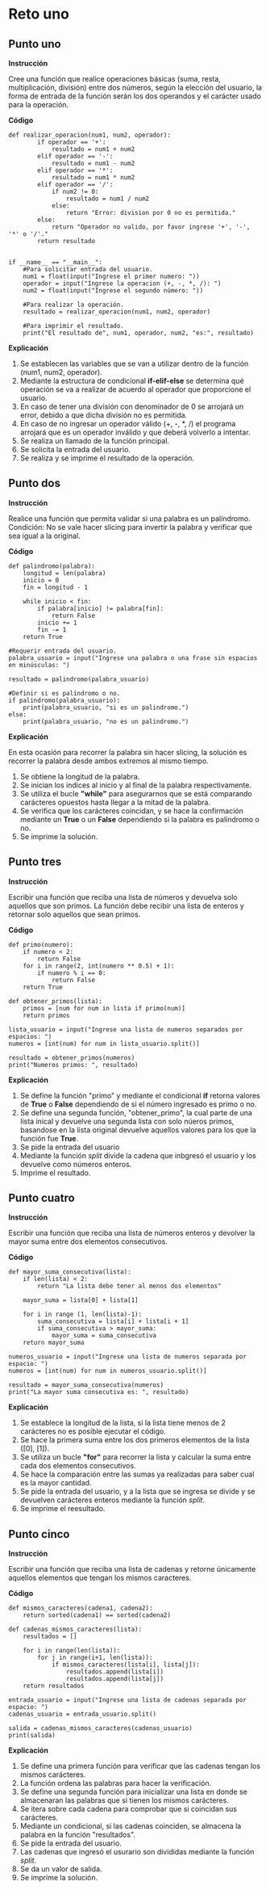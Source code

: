 # Reto uno

## Punto uno

**Instrucción**

Cree una función que realice operaciones básicas (suma, resta, multiplicación, división) entre dos números, según la elección del usuario, la forma de entrada de la función serán los dos operandos y el carácter usado para la operación. 

**Código**
```
def realizar_operacion(num1, num2, operador):
        if operador == '+':
            resultado = num1 + num2 
        elif operador == '-':
            resultado = num1 - num2 
        elif operador == '*':
            resultado = num1 * num2 
        elif operador == '/':
            if num2 != 0:
                resultado = num1 / num2 
            else:
                return "Error: division por 0 no es permitida."
        else:
            return "Operador no valido, por favor ingrese '+', '-', '*' o '/'."
        return resultado 


if __name__ == "__main__":
    #Para solicitar entrada del usuario.
    num1 = float(input("Ingrese el primer numero: "))
    operador = input("Ingrese la operacion (+, -, *, /): ")
    num2 = float(input("Ingrese el segundo número: "))

    #Para realizar la operación.
    resultado = realizar_operacion(num1, num2, operador)

    #Para imprimir el resultado.
    print("El resultado de", num1, operador, num2, "es:", resultado)
```
**Explicación**
1. Se establecen las variables que se van a utilizar dentro de la función (num1, num2, operador).
2. Mediante la estructura de condicional **if-elif-else** se determina qué operación se va a realizar de acuerdo al operador que proporcione el usuario.
3. En caso de tener una división con denominador de 0 se arrojará un error, debido a que dicha división no es permitida.
4. En caso de no ingresar un operador válido (+, -, *, /) el programa arrojará que es un operador inválido y que deberá volverlo a intentar.
5. Se realiza un llamado de la función principal.
6. Se solicita la entrada del usuario.
7. Se realiza y se imprime el resultado de la operación.

## Punto dos

**Instrucción**

Realice una función que permita validar si una palabra es un palíndromo. Condición: No se vale hacer slicing para invertir la palabra y verificar que sea igual a la original.

**Código**
```
def palindromo(palabra):
    longitud = len(palabra)
    inicio = 0
    fin = longitud - 1

    while inicio < fin:
        if palabra[inicio] != palabra[fin]:
            return False
        inicio += 1
        fin -= 1
    return True

#Requerir entrada del usuario.
palabra_usuario = input("Ingrese una palabra o una frase sin espacios en minúsculas: ")

resultado = palindromo(palabra_usuario)

#Definir si es palíndromo o no.
if palindromo(palabra_usuario):
    print(palabra_usuario, "si es un palindromo.")
else:
    print(palabra_usuario, "no es un palindromo.")
```
**Explicación**

En esta ocasión para recorrer la palabra sin hacer slicing, la solución es recorrer la palabra desde ambos extremos al mismo tiempo.
1. Se obtiene la longitud de la palabra.
2. Se inician los indices al inicio y al final de la palabra respectivamente.
3. Se utiliza el bucle **"while"** para asegurarnos que se está comparando carácteres opuestos hasta llegar a la mitad de la palabra.
4. Se verifica que los carácteres coincidan, y se hace la confirmación mediante un **True** o un **False** dependiendo si la palabra es palíndromo o no.
5. Se imprime la solución.

## Punto tres

**Instrucción**

Escribir una función que reciba una lista de números y devuelva solo aquellos que son primos. La función debe recibir una lista de enteros y retornar solo aquellos que sean primos.

**Código**
```
def primo(numero):
    if numero < 2:
        return False
    for i in range(2, int(numero ** 0.5) + 1):
        if numero % i == 0:
            return False
    return True

def obtener_primos(lista):
    primos = [num for num in lista if primo(num)]
    return primos

lista_usuario = input("Ingrese una lista de numeros separados por espacios: ")
numeros = [int(num) for num in lista_usuario.split()]

resultado = obtener_primos(numeros)
print("Numeros primos: ", resultado)
```
**Explicación**

1. Se define la función "primo" y mediante el condicional **if** retorna valores de **True** o **False** dependiendo de si el número ingresado es primo o no.
2. Se define una segunda función, "obtener_primo", la cual parte de una lista inical y devuelve una segunda lista con solo núeros primos, basandose en la lista original devuelve aquellos valores para los que la función fue **True**.
3. Se pide la entrada del usuario
4. Mediante la función *split* divide la cadena que inbgresó el usuario y los devuelve como números enteros.
5. Imprime el resultado.

## Punto cuatro

**Instrucción**

Escribir una función que reciba una lista de números enteros y devolver la mayor suma entre dos elementos consecutivos.

**Código**
```
def mayor_suma_consecutiva(lista):
    if len(lista) < 2:
        return "La lista debe tener al menos dos elementos"
    
    mayor_suma = lista[0] + lista[1]

    for i in range (1, len(lista)-1):
        suma_consecutiva = lista[i] + lista[i + 1]
        if suma_consecutiva > mayor_suma:
            mayor_suma = suma_consecutiva
    return mayor_suma

numeros_usuario = input("Ingrese una lista de numeros separada por espacio: ")
numeros = [int(num) for num in numeros_usuario.split()]

resultado = mayor_suma_consecutiva(numeros)
print("La mayor suma consecutiva es: ", resultado)
```
**Explicación**
1. Se establece la longitud de la lista, si la lista tiene menos de 2 carácteres no es posible ejecutar el código.
2. Se hace la primera suma entre los dos primeros elementos de la lista ([0], [1]).
3. Se utiliza un bucle **"for"** para recorrer la lista y calcular la suma entre cada dos elementos consecutivos.
4. Se hace la comparación entre las sumas ya realizadas para saber cual es la mayor cantidad.
5. Se pide la entrada del usuario, y a la lista que se ingresa se divide y se devuelven carácteres enteros mediante la función *split*.
6. Se imprime el reesultado.

## Punto cinco

**Instrucción**

Escribir una función que reciba una lista de cadenas y retorne únicamente aquellos elementos que tengan los mismos caracteres.

**Código**
```
def mismos_caracteres(cadena1, cadena2):
    return sorted(cadena1) == sorted(cadena2)

def cadenas_mismos_caracteres(lista):
    resultados = []

    for i in range(len(lista)):
        for j in range(i+1, len(lista)):
            if mismos_caracteres(lista[i], lista[j]):
                resultados.append(lista[i])
                resultados.append(lista[j])
    return resultados

entrada_usuario = input("Ingrese una lista de cadenas separada por espacio: ")
cadenas_usuario = entrada_usuario.split()

salida = cadenas_mismos_caracteres(cadenas_usuario)
print(salida)
```
**Explicación**

1. Se define una primera función para verificar que las cadenas tengan los mismos carácteres.
2. La función ordena las palabras para hacer la verificación.
3. Se define una segunda función para inicializar una lista en donde se almacenaran las palabras que si tienen los mismos carácteres.
4. Se itera sobre cada cadena para comprobar que si coincidan sus carácteres.
5. Mediante un condicional, si las cadenas coinciden, se almacena la palabra en la función "resultados".
6. Se pide la entrada del usuario.
7. Las cadenas que ingresó el usurario son divididas mediante la función *split*.
8. Se da un valor de salida.
9. Se imprime la solución.
